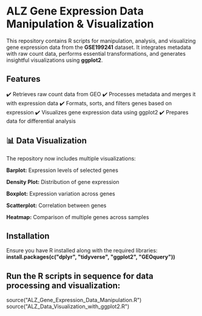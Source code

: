 # ALZ Gene Expression Data Manipulation & Visualization
This repository contains R scripts for manipulation, analysis, and visualizing gene expression data from the **GSE199241** dataset. It integrates metadata with raw count data, performs essential transformations, and generates insightful visualizations using **ggplot2**.

## Features
✔️ Retrieves raw count data from GEO
✔️ Processes metadata and merges it with expression data
✔️ Formats, sorts, and filters genes based on expression
✔️ Visualizes gene expression data using ggplot2
✔️ Prepares data for differential analysis

## 📊 Data Visualization
The repository now includes multiple visualizations:

**Barplot:** Expression levels of selected genes

**Density Plot:** Distribution of gene expression

**Boxplot:** Expression variation across genes

**Scatterplot:** Correlation between genes

**Heatmap:** Comparison of multiple genes across samples

## Installation
Ensure you have R installed along with the required libraries:
**install.packages(c("dplyr", "tidyverse", "ggplot2", "GEOquery"))**

## Run the R scripts in sequence for data processing and visualization:
source("ALZ_Gene_Expression_Data_Manipulation.R")
source("ALZ_Data_Visualization_with_ggplot2.R")
